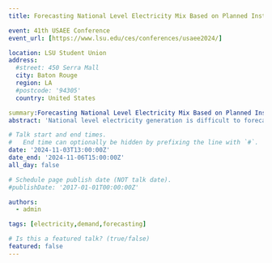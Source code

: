 ```yaml
---
title: Forecasting National Level Electricity Mix Based on Planned Installed Capacity: A Machine Learning and Multinomial Logit Modeling Approach

event: 41th USAEE Conference
event_url: [https://www.lsu.edu/ces/conferences/usaee2024/]

location: LSU Student Union
address:
  #street: 450 Serra Mall
  city: Baton Rouge
  region: LA
  #postcode: '94305'
  country: United States

summary:Forecasting National Level Electricity Mix Based on Planned Installed Capacity: A Machine Learning and Multinomial Logit Modeling Approach
abstract: 'National level electricity generation is difficult to forecast due to multiple factors, such as the complexity of energy system, changes of policy, economic factors, technology advances, and intermittency of renewable energy sources. In recent years, the energy sector has witnessed a significant shift towards renewable energy sources, prompting the need for accurate forecasting of power mix compositions at the national level. Clustering similar power mix profiles among countries is difficult using econometric tools which rely on assumptions about the structure of the data. Traditional clustering is based on income and major power generation technologies, and the results show little correlation between price and demand for about half of the countries.  Our previous work, which focused on econometric modeling only, indicates that over 50% of the countries did not perform well in forecasting. However, we will show that machine learning methods can be used to tease out the similarity of countries without strict assumptions. This study proposes a novel approach that leverages machine learning techniques for clustering countries based on their energy profiles and policy factors and then utilizes Multinomial Logit (MNL) models for power mix forecasting. '

# Talk start and end times.
#   End time can optionally be hidden by prefixing the line with `#`.
date: '2024-11-03T13:00:00Z'
date_end: '2024-11-06T15:00:00Z'
all_day: false

# Schedule page publish date (NOT talk date).
#publishDate: '2017-01-01T00:00:00Z'

authors:
  - admin

tags: [electricity,demand,forecasting]

# Is this a featured talk? (true/false)
featured: false
---
```




